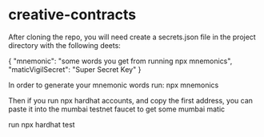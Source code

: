 # creative-contracts

After cloning the repo, you will need create a secrets.json file in the project directory with the following deets:

{
    "mnemonic": "some words you get from running npx mnemonics",
    "maticVigilSecret": "Super Secret Key"
}

In order to generate your mnemonic words run: npx mnemonics


Then if you run npx hardhat accounts, and copy the first address, you can paste it into the mumbai testnet faucet to get some mumbai matic

run npx hardhat test